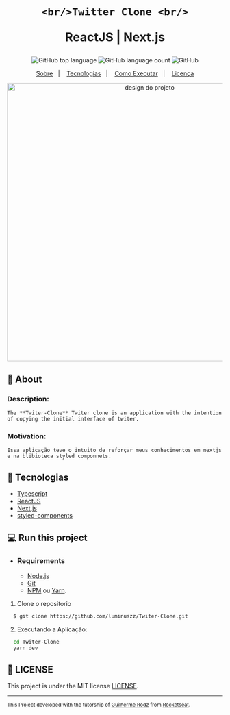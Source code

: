 <h1 align="center">
   
    <br/>Twitter Clone <br/>
   ReactJS | Next.js
</h1>

<p align="center">
  <img alt="GitHub top language" src="https://img.shields.io/github/languages/top/luminuszz/Twiter-Clone?style=flat-square">
  <img alt="GitHub language count" src="https://img.shields.io/github/languages/count/luminuszz/Twiter-Clone?style=flat-square">
  <img alt="GitHub" src="https://img.shields.io/github/license/luminuszz/Twiter-Clone?style=flat-square"> 
</p>
<p align="center">
  <a href="#bookmark-sobre">Sobre</a>&nbsp;&nbsp;&nbsp;|&nbsp;&nbsp;&nbsp;
  <a href="#rocket-tecnologias">Tecnologias</a>&nbsp;&nbsp;&nbsp;|&nbsp;&nbsp;&nbsp;
  <a href="#boom-como-executar">Como Executar</a>&nbsp;&nbsp;&nbsp;|&nbsp;&nbsp;&nbsp;
  <a href="#memo-licença">Licença</a>
</p>

<p align="center">
  <img alt="design do projeto" width="650px" src="./.github/design.png" />
<p>

## :bookmark: About

  ### Description:  
    The **Twiter-Clone** Twiter clone is an application with the intention of copying the initial interface of twiter.

  ### Motivation: 
    Essa aplicação teve o intuito de reforçar meus conhecimentos em nextjs e na blibioteca styled componnets.

## :rocket: Tecnologias

-  [Typescript](https://www.typescriptlang.org/)
-  [ReactJS](https://reactjs.org/)
-  [Next.js](https://nextjs.org/)
-  [styled-components](https://styled-components.com/)


## 💻 Run this project

- ### **Requirements**

  - [Node.js](https://nodejs.org/en/)
  - [Git](https://git-scm.com/)
  - [NPM](https://www.npmjs.com/) ou [Yarn](https://yarnpkg.com/).

1. Clone o repositorio 
```sh
  $ git clone https://github.com/luminuszz/Twiter-Clone.git
```

2. Executando a Aplicação:

```sh
  cd Twiter-Clone
  yarn dev
```

## :memo: LICENSE

This project is under the MIT license [LICENSE](LICENSE.md).

---
<sup> This Project developed with the tutorship of [Guilherme Rodz](https://github.com/guilhermerodz) from  [Rocketseat](rocketseat.com.br).</sup>
